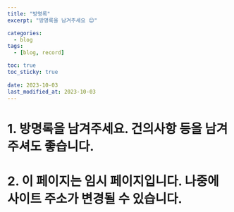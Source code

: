 ```yaml
---
title: "방명록"
excerpt: "방명록을 남겨주세요 😊"

categories:
  - blog
tags:
  - [blog, record]

toc: true
toc_sticky: true
 
date: 2023-10-03
last_modified_at: 2023-10-03
---
```

# 1. 방명록을 남겨주세요. 건의사항 등을 남겨주셔도 좋습니다.

# 2. 이 페이지는 임시 페이지입니다. 나중에 사이트 주소가 변경될 수 있습니다.